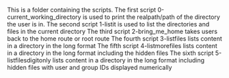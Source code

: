 This is a folder containing the scripts. The first script 0-current_working_directory is used to print the realpath/path of the directory the user is in.
The second script 1-listit is used to list the directories and files in the current directory
The third script 2-bring_me_home takes users back to the home route or root route
The fourth script 3-listfiles lists content in a directory  in the long format
The fifth script 4-listmorefiles lists content in a directory in the long format including the hidden files
The sixth script 5-listfilesdigitonly lists content in a directory in the long format including hidden files with user and group IDs displayed numerically
